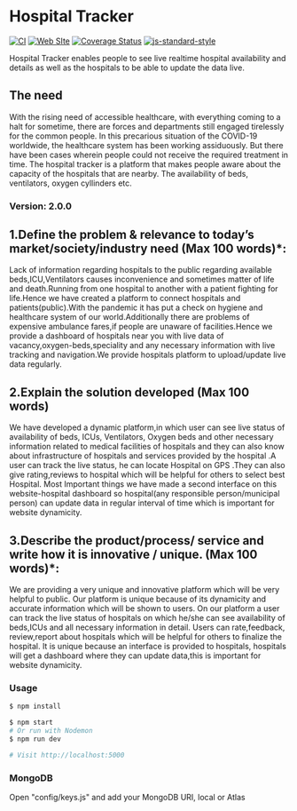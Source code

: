 # Hospital Tracker

[![CI](https://github.com/fastify/fastify/workflows/ci/badge.svg)](https://github.com/fastify/fastify/actions/workflows/ci.yml)
[![Web SIte](https://github.com/fastify/fastify/workflows/website/badge.svg)](https://github.com/fastify/fastify/actions/workflows/website.yml)
[![Coverage Status](https://coveralls.io/repos/github/fastify/fastify/badge.svg?branch=main)](https://coveralls.io/github/fastify/fastify?branch=main)
[![js-standard-style](https://img.shields.io/badge/code%20style-standard-brightgreen.svg?style=flat)](https://standardjs.com/)

Hospital Tracker enables people to see live realtime hospital availability and details as well as the hospitals to be able to update the data live. 

## The need
With the rising need of accessible healthcare, with everything coming to a halt for sometime, there are forces and departments still engaged tirelessly for the common people. In this precarious situation of the COVID-19 worldwide, the healthcare system has been working assiduously. But there have been cases wherein people could not receive the required treatment in time. The hospital tracker is a platform that makes people aware about the capacity of the hospitals that are nearby. The availability of beds, ventilators, oxygen cyllinders etc. 
### Version: 2.0.0


## 1.Define the problem & relevance to today’s market/society/industry need (Max 100 words)*:
Lack of information regarding hospitals to the public regarding available beds,ICU,Ventilators causes inconvenience and sometimes matter of life and death.Running from one hospital to another with a patient fighting for life.Hence we have created a platform to connect hospitals and patients(public).With the pandemic it has put a check on hygiene and healthcare system of our world.Additionally there are problems of expensive ambulance fares,if people are unaware of facilities.Hence we provide a dashboard of hospitals near you with live data of vacancy,oxygen-beds,speciality and any necessary information with live tracking and navigation.We  provide hospitals platform to upload/update live data regularly.

## 2.Explain the solution developed (Max 100 words)
We have developed a dynamic platform,in which user can see live status of availability of beds, ICUs, Ventilators, Oxygen beds and other necessary information related to medical facilities of hospitals and they can also know about infrastructure of hospitals and services provided by the hospital .A user can track the live status, he can locate Hospital on GPS .They can also give rating,reviews to hospital which will be helpful for others to select best Hospital. Most Important things we have made a second interface on this website-hospital dashboard so hospital(any responsible person/municipal person) can update data in regular interval of time which is important for website dynamicity.

## 3.Describe the product/process/ service and write how it is innovative / unique. (Max 100 words)*:
We are providing a very unique and innovative platform which will be very helpful to public. Our platform is unique because of its dynamicity and accurate information which will be shown to users.
On our platform a user can track the live status of hospitals on which he/she can see availability of beds,ICUs and  all necessary information in detail. 
Users can rate,feedback, review,report about hospitals which will be helpful for others  to finalize the hospital.
It is unique because an interface is provided to hospitals, hospitals will get a  dashboard where they can update data,this is important for website dynamicity.

### Usage

```sh
$ npm install
```

```sh
$ npm start
# Or run with Nodemon
$ npm run dev

# Visit http://localhost:5000
```

### MongoDB

Open "config/keys.js" and add your MongoDB URI, local or Atlas
